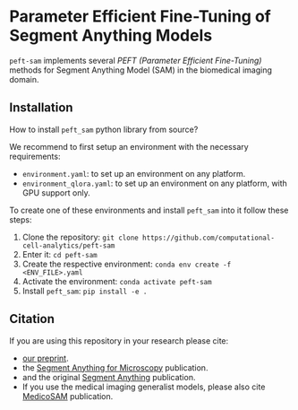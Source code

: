 # Parameter Efficient Fine-Tuning of Segment Anything Models

`peft-sam` implements several *PEFT (Parameter Efficient Fine-Tuning)* methods for Segment Anything Model (SAM) in the biomedical imaging domain. 

## Installation

How to install `peft_sam` python library from source?

We recommend to first setup an environment with the necessary requirements:

- `environment.yaml`: to set up an environment on any platform.
- `environment_qlora.yaml`: to set up an environment on any platform, with GPU support only.


To create one of these environments and install `peft_sam` into it follow these steps:

1. Clone the repository: `git clone https://github.com/computational-cell-analytics/peft-sam`
2. Enter it: `cd peft-sam`
3. Create the respective environment: `conda env create -f <ENV_FILE>.yaml`
4. Activate the environment: `conda activate peft-sam`
5. Install `peft_sam`: `pip install -e .`

## Citation

If you are using this repository in your research please cite:
- [our preprint](https://doi.org/10.48550/arXiv.2502.00418).
- the [Segment Anything for Microscopy](https://www.nature.com/articles/s41592-024-02580-4) publication.
- and the original [Segment Anything](https://arxiv.org/abs/2304.02643) publication.
- If you use the medical imaging generalist models, please also cite [MedicoSAM](https://doi.org/10.48550/arXiv.2501.11734) publication.

